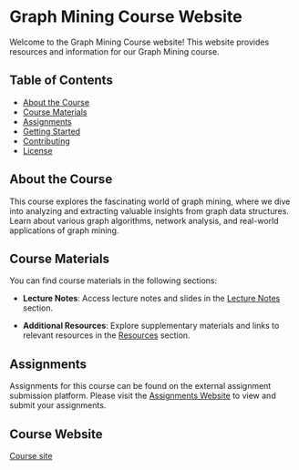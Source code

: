 # Graph Mining Course Website

Welcome to the Graph Mining Course website! This website provides resources and information for our Graph Mining course.

## Table of Contents

- [About the Course](#about-the-course)
- [Course Materials](#course-materials)
- [Assignments](#assignments)
- [Getting Started](#getting-started)
- [Contributing](#contributing)
- [License](#license)

## About the Course

This course explores the fascinating world of graph mining, where we dive into analyzing and extracting valuable insights from graph data structures. Learn about various graph algorithms, network analysis, and real-world applications of graph mining.

## Course Materials

You can find course materials in the following sections:

- **Lecture Notes**: Access lecture notes and slides in the [Lecture Notes](/lecture-notes) section.

- **Additional Resources**: Explore supplementary materials and links to relevant resources in the [Resources](/resources) section.

## Assignments

Assignments for this course can be found on the external assignment submission platform. Please visit the [Assignments Website](https://satviksinha.github.io/dgl-2/) to view and submit your assignments.

## Course Website
[Course site](https://satviksinha.github.io/csf426-notes/)


